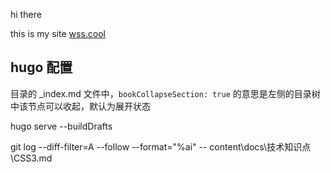 hi there

this is my site [wss.cool](https://wss.cool)

## hugo 配置

目录的 _index.md 文件中，`bookCollapseSection: true` 的意思是左侧的目录树中该节点可以收起，默认为展开状态

hugo serve --buildDrafts

git log --diff-filter=A --follow --format="%ai" -- content\docs\技术知识点\CSS3.md 
